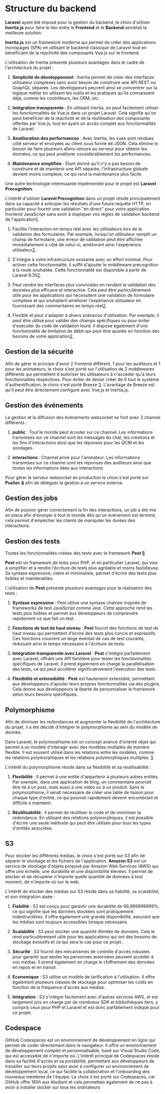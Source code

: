 # Structure du backend

**Laravel** ayant été imposé pour la gestion du backend, le choix d'utiliser **Inertia.js** pour faire le lien entre le **Frontend** et le **Backend** semblait la meilleure solution.

**Inertia.js** est un framework moderne qui permet de créer des applications monopages (SPA) en utilisant le backend classique de Laravel tout en bénéficiant de la réactivité des composants Vue.js sur le frontend.

L'utilisation de Inertia présente plusieurs avantages dans le cadre de  l'architecture du projet :

1. **Simplicité de développement** : Inertia permet de créer des interfaces utilisateur complexes sans avoir besoin de construire une API REST ou GraphQL séparée. Les développeurs peuvent ainsi se concentrer sur la logique métier en utilisant les outils et les pratiques qu'ils connaissent déjà, comme les contrôleurs, les ORM, etc.

2. **Intégration transparente** : En utilisant Inertia, on peut facilement utiliser les fonctionnalités de Vue.js dans un projet Laravel. Cela signifie qu'on peut bénéficier de la réactivité et de la réutilisation des composants offertes par Vue.js, tout en ayant un accès complet aux fonctionnalités de Laravel.

3. **Amélioration des performances** : Avec Inertia, les vues sont rendues côté serveur et envoyées au client sous forme de JSON. Cela élimine le besoin de faire plusieurs allers-retours au serveur pour obtenir les données, ce qui peut améliorer considérablement les performances.

4. **Maintenance simplifiée** : Étant donné qu'il n'y a pas besoin de construire et de maintenir une API séparée, l'infrastructure globale devient moins complexe, ce qui rend la maintenance plus facile.

Une autre technologie intéressante implémentée pour le projet est **Laravel Precognition**.

L'intérêt d'utiliser **Laravel Precognition** dans un projet réside principalement dans sa capacité à anticiper les résultats d'une future requête HTTP, en particulier pour fournir une validation "en direct" pour votre application frontend JavaScript sans avoir à dupliquer vos règles de validation backend de l'application​[1](https://laravel.com/docs/10.x/precognition)​.

1. Facilite l'interaction en temps réel avec les utilisateurs lors de la validation des formulaires. Par exemple, lorsqu'un utilisateur remplit un champ de formulaire, une erreur de validation peut être affichée immédiatement à côté de celui-ci, améliorant ainsi l'expérience utilisateur​[2](https://haait.net/how-to-use-precognition-in-laravel-9/)​.

2. S'intègre à votre infrastructure existante avec un effort minimal. Pour activer cette fonctionnalité, il suffit d'ajouter le middleware precognition à la route souhaitée. Cette fonctionnalité est disponible à partir de Laravel 9.35​[2](https://haait.net/how-to-use-precognition-in-laravel-9/)​.

3. Peut rendre les interfaces plus conviviales en rendant la validation des données plus efficace et interactive. Cela peut être particulièrement utile pour les applications qui nécessitent une validation de formulaire complexe et qui souhaitent améliorer l'expérience utilisateur en fournissant des commentaires en temps réel​[2](https://haait.net/how-to-use-precognition-in-laravel-9/)​.

4. Flexible et peut s'adapter à divers scénarios d'utilisation. Par exemple, il peut être utilisé pour valider des champs spécifiques ou pour éviter d'exécuter du code de validation lourd. Il dispose également d'une fonctionnalité de limitation de débit qui peut être ajustée en fonction des besoins de votre application​[2](https://haait.net/how-to-use-precognition-in-laravel-9/)​.

## Gestion de la sécurité

Afin de gérer le principe d'avoir 2 frontend différent, 1 pour les auditeurs et 1 pour les animateurs, le choix s'est porté sur l'utilisation de 2 middlewares différents qui permettent d'autoriser les utilisateurs à n'accéder qu'à leurs fonctionnalités respectives. Pour éviter de devoir créer de 0 tout le système d'authentification, le choix s'est porté Breeze [3](https://laravel.com/docs/10.x/starter-kits#breeze-and-inertia). L'avantage de Breeze est qu'il peut être directement configuré avec Vue.js et Inertia.js. 

## Gestion des événements

La gestion et la diffusion des événements websocket se font avec 3 channel différents :

1. **public** : Tout le monde peut écouter sur ce channel. Les informations transmises sur ce channel sont les messages du chat, les créations et les fins d'interactions ainsi que les réponses pour les QCM et les sondages.

2. **interactions** : Channel privé pour l'animateur. Les informations transmises sur ce channel sont les réponses des auditeurs ainsi que toutes les informations liées aux interactions

Pour gérer le serveur websocket en production le choix s'est porté sur **Pusher [4](https://pusher.com/)** afin de déléguer la gestion à un service externe. 

## Gestion des jobs

Afin de pouvoir gérer correctement la fin des interactions, un job a été mis en place afin d'envoyer à tout le monde dès qu'un événement est terminé, cela permet d'empêcher les clients de manipuler les durées des interactions.

## Gestion des tests

Toutes les fonctionnalités créées des tests avec le framework **Pest [5](https://pestphp.com/)**

**Pest** est un framework de tests pour PHP, et en particulier Laravel, qui vise à simplifier et à rendre l'écriture de tests plus agréable et moins fastidieuse. Sa syntaxe expressive, claire et minimaliste, permet d'écrire des tests plus lisibles et maintenables.

L'utilisation de **Pest** présente plusieurs avantages pour la réalisation des tests :

1. **Syntaxe expressive** : Pest utilise une syntaxe chaînée inspirée de frameworks de test JavaScript comme Jest. Cette approche rend les tests plus lisibles et permet aux développeurs de comprendre rapidement ce que fait un test.

2. **Fonctions de test de haut niveau** : **Pest** fournit des fonctions de test de haut niveau qui permettent d'écrire des tests plus concis et expressifs. Ces fonctions couvrent un large éventail de cas de test courants, réduisant ainsi le temps nécessaire à l'écriture de tests.

3. **Intégration transparente avec Laravel** : **Pest** s'intègre parfaitement avec Laravel, offrant une API familière pour tester les fonctionnalités spécifiques de Laravel. Il prend également en charge la parallélisation des tests, ce qui peut accélérer significativement l'exécution des tests.

4. **Flexibilité et extensibilité** : **Pest** est hautement extensible, permettant aux développeurs d'ajouter leurs propres fonctionnalités via des plugins. Cela donne aux développeurs la liberté de personnaliser le framework selon leurs besoins spécifiques.

## Polymorphisme

Afin de diminuer les redondances et augmenter la flexibilité de l'architecture du projet, il a été décidé d'intégrer le polymorphisme au sein du modèle de donnée.

Dans Laravel, le polymorphisme est un concept avancé d'orienté objet qui permet à un modèle d'interagir avec des modèles multiples de manière flexible. Il est souvent utilisé dans les relations entre les modèles, comme les relations polymorphiques et les relations polymorphiques multiples. [5](https://laravel.com/docs/10.x/eloquent-relationships#polymorphic-relationships)

L'intérêt du polymorphisme réside dans sa flexibilité et sa réutilisabilité :

1. **Flexibilité** : Il permet à une entité d'appartenir à plusieurs autres entités. Par exemple, dans une application de blog, un commentaire pourrait être lié à un post, mais aussi à une vidéo ou à un produit. Sans le polymorphisme, il serait nécessaire de créer une table de liaison pour chaque type d'entité, ce qui pourrait rapidement devenir encombrant et difficile à maintenir.

2. **Réutilisabilité** : Il permet de réutiliser le code et de minimiser la redondance. En utilisant des relations polymorphiques, il est possible d'écrire une seule méthode qui peut être utilisée pour tous les types d'entités associées.

## S3
Pour stocker les différents médias, le choix s'est porté sur S3 afin de séparer le stockage et les fichiers de l'application.
**Amazon S3** est un service de stockage d'objets proposé par Amazon Web Services (AWS) qui offre une échelle, une durabilité et une disponibilité élevées. Il permet de stocker et de récupérer n'importe quelle quantité de données à tout moment, de n'importe où sur le web.

L'intérêt de stocker des médias sur S3 réside dans sa fiabilité, sa scalabilité, et son intégration aisée :
1. **Fiabilité** : S3 est conçu pour garantir une durabilité de 99,999999999%, ce qui signifie que les données stockées sont pratiquement indestructibles. Il offre également une grande disponibilité, assurant que les médias sont toujours accessibles lorsque nécessaire.
    
2. **Scalabilité** : S3 peut stocker une quantité illimitée de données. Cela le rend particulièrement utile pour les applications qui ont des besoins de stockage évolutifs et ce qui sera le cas pour ce projet.
    
3. **Sécurité** : S3 fournit des mécanismes de contrôle d'accès robustes pour garantir que seules les personnes autorisées peuvent accéder à vos médias. Il prend également en charge le chiffrement des données en repos et en transit.
    
4. **Economique** : S3 utilise un modèle de tarification à l'utilisation. Il offre également plusieurs classes de stockage pour optimiser les coûts en fonction de la fréquence d'accès aux médias.
    
5. **Intégration** : S3 s'intègre facilement avec d'autres services AWS, et est largement pris en charge par de nombreux SDK et bibliothèques tiers, y compris ceux pour PHP et Laravel et est donc parfaitement indiqué pour ce projet.

## Codespace
GitHub Codespaces est un environnement de développement en ligne qui permet de coder directement dans le navigateur. Il offre un environnement de développement complet et personnalisable, basé sur Visual Studio Code, qui est accessible de n'importe où. L'intérêt principal de Codespaces réside dans sa facilité d'accès et sa portabilité, permettant aux développeurs de travailler sur leurs projets sans avoir à configurer un environnement de développement local, ce qui facilite la collaboration et l'onboarding des nouveaux membres de l'équipe. Le choix s'est porté sur Codespaces, car GitHub offre 180h aux étudiant et cela permettais également de ne pas à avoir à installer docker sur tous les ordinateurs